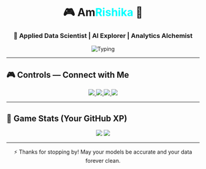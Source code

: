 <h1 align="center">🎮 Am<span style="color:#00ffff;">Rishika</span> 👾</h1>
<h3 align="center">🧠 Applied Data Scientist | AI Explorer | Analytics Alchemist</h3>

<p align="center">
  <img src="https://readme-typing-svg.herokuapp.com?font=Fira+Code&duration=3000&pause=1000&color=F75C7E&center=true&vCenter=true&width=500&lines=🔍+Uncovering+Insights+in+Data...;🧪+Crafting+ML+Models...;📈+Visualizing+Stories...;🧠+Automating+Intelligence..." alt="Typing" />
</p>

---

## 🎮 Controls — Connect with Me

<div align="center">
  <a href="https://linkedin.com/in/rishika-bhatt-b3b12b2ba" target="_blank">
    <img src="https://img.shields.io/badge/-LinkedIn-blue?style=for-the-badge&logo=linkedin&logoColor=white" />
  </a>
  <a href="mailto:rishibhatt0812@gmail.com">
    <img src="https://img.shields.io/badge/-Email-EA4335?style=for-the-badge&logo=gmail&logoColor=white" />
  </a>
  <a href="https://instagram.com/_rishikabhatt_" target="_blank">
    <img src="https://img.shields.io/badge/-Instagram-E4405F?style=for-the-badge&logo=instagram&logoColor=white" />
  </a>
  <a href="https://www.youtube.com/@rishikabhatt08" target="_blank">
    <img src="https://img.shields.io/badge/-YouTube-FF0000?style=for-the-badge&logo=youtube&logoColor=white" />
  </a>
</div>

---

## 🧠 Game Stats (Your GitHub XP)

<p align="center">
  <img src="https://github-readme-stats.vercel.app/api?username=rishikabhatt&show_icons=true&theme=radical&hide_title=true" />
  <img src="https://github-readme-streak-stats.herokuapp.com?user=rishikabhatt&theme=radical&hide_border=true" />
</p>

---

<p align="center">
  ⚡ Thanks for stopping by! May your models be accurate and your data forever clean.  
</p>

